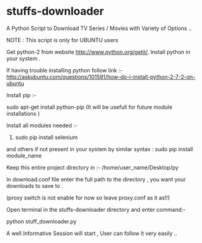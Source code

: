 # stuffs-downloader
A Python Script to Download TV Series / Movies with Variety of Options .. 

NOTE : This script is only for UBUNTU users

Get python-2 from website http://www.python.org/getit/. 
Install python in your system .

If having trouble installing python follow link :-               
http://askubuntu.com/questions/101591/how-do-i-install-python-2-7-2-on-ubuntu

Install pip :-

sudo apt-get install python-pip                                                 (It will be usefull for future module installations )

Install all modules needed :-

1) sudo pip install selenium

and others if not present in your system by similar syntax : sudo pip install module_name 

Keep this entire project directory in :-
/home/user_name/Desktop/py

In download.conf file enter the full path to the directory , you want your downloads to save to .

(proxy switch is not enable for now so leave proxy.conf as it as!!)

Open terminal in the stuffs-downloader directory and enter command:-

python stuff_downloader.py

A well Informative Session will start , User can follow it very easily ..

 



